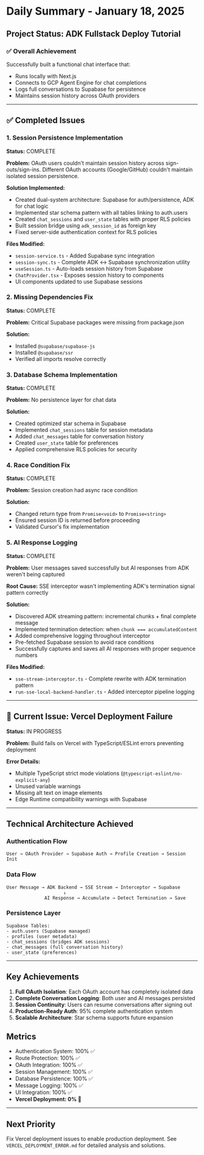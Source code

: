 # Daily Summary - January 18, 2025

## Project Status: ADK Fullstack Deploy Tutorial

### ✅ Overall Achievement
Successfully built a functional chat interface that:
- Runs locally with Next.js
- Connects to GCP Agent Engine for chat completions
- Logs full conversations to Supabase for persistence
- Maintains session history across OAuth providers

---

## ✅ Completed Issues

### 1. Session Persistence Implementation
**Status:** COMPLETE

**Problem:** OAuth users couldn't maintain session history across sign-outs/sign-ins. Different OAuth accounts (Google/GitHub) couldn't maintain isolated session persistence.

**Solution Implemented:**
- Created dual-system architecture: Supabase for auth/persistence, ADK for chat logic
- Implemented star schema pattern with all tables linking to auth.users
- Created `chat_sessions` and `user_state` tables with proper RLS policies
- Built session bridge using `adk_session_id` as foreign key
- Fixed server-side authentication context for RLS policies

**Files Modified:**
- `session-service.ts` - Added Supabase sync integration
- `session-sync.ts` - Complete ADK ↔ Supabase synchronization utility
- `useSession.ts` - Auto-loads session history from Supabase
- `ChatProvider.tsx` - Exposes session history to components
- UI components updated to use Supabase sessions

### 2. Missing Dependencies Fix
**Status:** COMPLETE

**Problem:** Critical Supabase packages were missing from package.json

**Solution:**
- Installed `@supabase/supabase-js`
- Installed `@supabase/ssr`
- Verified all imports resolve correctly

### 3. Database Schema Implementation
**Status:** COMPLETE

**Problem:** No persistence layer for chat data

**Solution:**
- Created optimized star schema in Supabase
- Implemented `chat_sessions` table for session metadata
- Added `chat_messages` table for conversation history
- Created `user_state` table for preferences
- Applied comprehensive RLS policies for security

### 4. Race Condition Fix
**Status:** COMPLETE

**Problem:** Session creation had async race condition

**Solution:**
- Changed return type from `Promise<void>` to `Promise<string>`
- Ensured session ID is returned before proceeding
- Validated Cursor's fix implementation

### 5. AI Response Logging
**Status:** COMPLETE

**Problem:** User messages saved successfully but AI responses from ADK weren't being captured

**Root Cause:** SSE interceptor wasn't implementing ADK's termination signal pattern correctly

**Solution:**
- Discovered ADK streaming pattern: incremental chunks + final complete message
- Implemented termination detection: when `chunk === accumulatedContent`
- Added comprehensive logging throughout interceptor
- Pre-fetched Supabase session to avoid race conditions
- Successfully captures and saves all AI responses with proper sequence numbers

**Files Modified:**
- `sse-stream-interceptor.ts` - Complete rewrite with ADK termination pattern
- `run-sse-local-backend-handler.ts` - Added interceptor pipeline logging

---

## 🚧 Current Issue: Vercel Deployment Failure

**Status:** IN PROGRESS

**Problem:** Build fails on Vercel with TypeScript/ESLint errors preventing deployment

**Error Details:**
- Multiple TypeScript strict mode violations (`@typescript-eslint/no-explicit-any`)
- Unused variable warnings
- Missing alt text on image elements
- Edge Runtime compatibility warnings with Supabase

---

## Technical Architecture Achieved

### Authentication Flow
```
User → OAuth Provider → Supabase Auth → Profile Creation → Session Init
```

### Data Flow
```
User Message → ADK Backend → SSE Stream → Interceptor → Supabase
                     ↓
              AI Response → Accumulate → Detect Termination → Save
```

### Persistence Layer
```
Supabase Tables:
- auth.users (Supabase managed)
- profiles (user metadata)
- chat_sessions (bridges ADK sessions)
- chat_messages (full conversation history)
- user_state (preferences)
```

---

## Key Achievements

1. **Full OAuth Isolation**: Each OAuth account has completely isolated data
2. **Complete Conversation Logging**: Both user and AI messages persisted
3. **Session Continuity**: Users can resume conversations after signing out
4. **Production-Ready Auth**: 95% complete authentication system
5. **Scalable Architecture**: Star schema supports future expansion

## Metrics

- Authentication System: 100% ✅
- Route Protection: 100% ✅
- OAuth Integration: 100% ✅
- Session Management: 100% ✅
- Database Persistence: 100% ✅
- Message Logging: 100% ✅
- UI Integration: 100% ✅
- **Vercel Deployment: 0% 🚧**

---

## Next Priority

Fix Vercel deployment issues to enable production deployment. See `VERCEL_DEPLOYMENT_ERROR.md` for detailed analysis and solutions.
